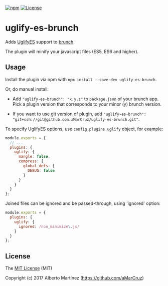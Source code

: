 [![npm][npm-image]][npm-url]
[![License][license-image]][license-url]

# uglify-es-brunch

Adds [UglifyES](https://github.com/mishoo/UglifyJS2/tree/harmony) support to
[brunch](http://brunch.io).

The plugin will minify your javascript files (ES5, ES6 and higher).

## Usage

Install the plugin via npm with `npm install --save-dev uglify-es-brunch`.

Or, do manual install:

* Add `"uglify-es-brunch": "x.y.z"` to `package.json` of your brunch app. Pick a plugin version that corresponds to your minor (y) brunch version.

* If you want to use git version of plugin, add `"uglify-es-brunch": "git+ssh://git@github.com:aMarCruz/uglify-es-brunch.git"`.

To specify UglifyES options, use `config.plugins.uglify` object, for example:

```js
module.exports = {
  // ...
  plugins: {
    uglify: {
      mangle: false,
      compress: {
        global_defs: {
          DEBUG: false
        }
      }
    }
  }
};
```

Joined files can be ignored and be passed-through, using 'ignored' option:

```js
module.exports = {
  plugins: {
    uglify: {
      ignored: /non_minimize\.js/
    }
  }
};
```

## License

The [MIT License](LICENCE) (MIT)

Copyright (c) 2017 Alberto Martínez (https://github.com/aMarCruz)

[npm-image]:      https://img.shields.io/npm/v/uglify-es-brunch.svg
[npm-url]:        https://www.npmjs.com/package/uglify-es-brunch
[license-image]:  https://img.shields.io/npm/l/express.svg
[license-url]:    https://github.com/aMarCruz/uglify-es-brunch/blob/master/LICENSE
